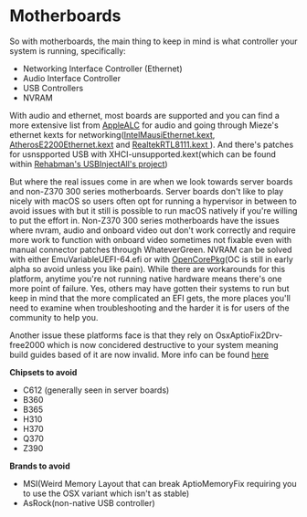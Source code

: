 # Motherboards

So with motherboards, the main thing to keep in mind is what controller your system is running, specifically:

* Networking Interface Controller (Ethernet)
* Audio Interface Controller
* USB Controllers
* NVRAM

With audio and ethernet, most boards are supported and you can find a more extensive list from [AppleALC](https://github.com/acidanthera/AppleALC/wiki/Supported-codecs) for audio and going through Mieze's ethernet kexts for networking([IntelMausiEthernet.kext](https://github.com/Mieze/IntelMausiEthernet), [AtherosE2200Ethernet.kext](https://github.com/Mieze/AtherosE2200Ethernet) and [RealtekRTL8111.kext ](https://github.com/Mieze/RTL8111_driver_for_OS_X)). And there's patches for usnspported USB with XHCI-unsupported.kext(which can be found within [Rehabman's USBInjectAll's project](https://github.com/RehabMan/OS-X-USB-Inject-All))

But where the real issues come in are when we look towards server boards and non-Z370 300 series motherboards. Server boards don't like to play nicely with macOS so users often opt for running a hypervisor in between to avoid issues with but it still is possible to run macOS natively if you're willing to put the effort in. Non-Z370 300 series motherboards have the issues where nvram, audio and onboard video out don't work correctly and require more work to function with onboard video sometimes not fixable even with manual connector patches through WhateverGreen. NVRAM can be solved with either EmuVariableUEFI-64.efi or with [OpenCorePkg](https://github.com/khronokernel/Getting-Started-With-OpenCore)(OC is still in early alpha so avoid unless you like pain). While there are workarounds for this platform, anytime you're not running native hardware means there's one more point of failure. Yes, others may have gotten their systems to run but keep in mind that the more complicated an EFI gets, the more places you'll need to examine when troubleshooting and the harder it is for users of the community to help you.

Another issue these platforms face is that they rely on OsxAptioFix2Drv-free2000 which is now concidered destructive to your system meaning build guides based of it are now invalid. More info can be found [here](https://www.reddit.com/r/hackintosh/comments/cfjyla/i_unleashed_a_plague_upon_you_guys_and_i_am_sorry/)

**Chipsets to avoid**
* C612 (generally seen in server boards)
* B360
* B365
* H310
* H370
* Q370
* Z390

**Brands to avoid**

* MSI(Weird Memory Layout that can break AptioMemoryFix requiring you to use the OSX variant which isn't as stable)
* AsRock(non-native USB controller)
